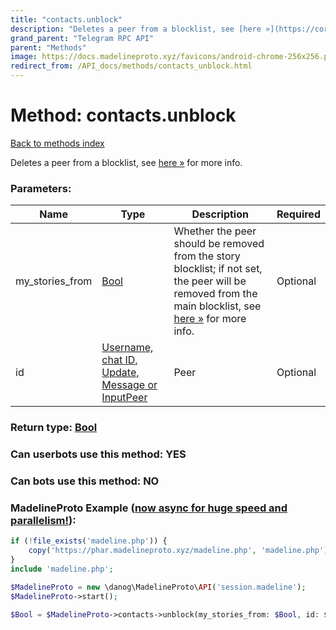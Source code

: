 ```yaml
---
title: "contacts.unblock"
description: "Deletes a peer from a blocklist, see [here »](https://core.telegram.org/api/block) for more info."
grand_parent: "Telegram RPC API"
parent: "Methods"
image: https://docs.madelineproto.xyz/favicons/android-chrome-256x256.png
redirect_from: /API_docs/methods/contacts_unblock.html
---
```

# Method: contacts.unblock
[Back to methods index](index.html)



Deletes a peer from a blocklist, see [here »](https://core.telegram.org/api/block) for more info.

### Parameters:

| Name     |    Type       | Description | Required |
|----------|---------------|-------------|----------|
|my\_stories\_from|[Bool](/API_docs/types/Bool.html) | Whether the peer should be removed from the story blocklist; if not set, the peer will be removed from the main blocklist, see [here »](https://core.telegram.org/api/block) for more info. | Optional|
|id|[Username, chat ID, Update, Message or InputPeer](/API_docs/types/InputPeer.html) | Peer | Optional|


### Return type: [Bool](/API_docs/types/Bool.html)

### Can userbots use this method: **YES**

### Can bots use this method: **NO**


### MadelineProto Example ([now async for huge speed and parallelism!](https://docs.madelineproto.xyz/docs/ASYNC.html)):


```php
if (!file_exists('madeline.php')) {
    copy('https://phar.madelineproto.xyz/madeline.php', 'madeline.php');
}
include 'madeline.php';

$MadelineProto = new \danog\MadelineProto\API('session.madeline');
$MadelineProto->start();

$Bool = $MadelineProto->contacts->unblock(my_stories_from: $Bool, id: $InputPeer, );
```

